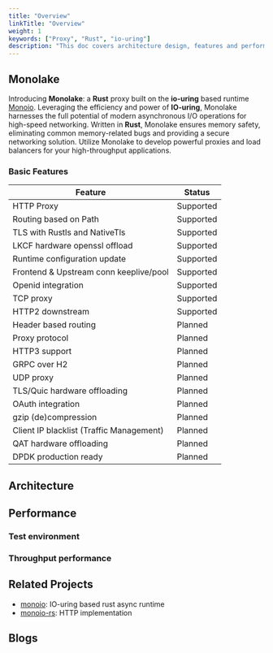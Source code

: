 ```yaml
---
title: "Overview"
linkTitle: "Overview"
weight: 1
keywords: ["Proxy", "Rust", "io-uring"]
description: "This doc covers architecture design, features and performance of Monolake."
---
```


## Monolake

Introducing **Monolake**: a **Rust** proxy built on the **io-uring** based runtime [Monoio](https://github.com/bytedance/monoio). Leveraging the efficiency and power of **IO-uring**, Monolake harnesses the full potential of modern asynchronous I/O operations for high-speed networking. Written in **Rust**, Monolake ensures memory safety, eliminating common memory-related bugs and providing a secure networking solution. Utilize Monolake to develop powerful proxies and load balancers for your high-throughput applications.

### Basic Features
| Feature                              | Status           |
|--------------------------------------|------------------|
| HTTP Proxy                            | Supported        |
| Routing based on Path                 | Supported        |
| TLS with Rustls and NativeTls         | Supported        |
| LKCF hardware openssl offload         | Supported        |
| Runtime configuration update          | Supported        |
| Frontend & Upstream conn keeplive/pool| Supported        |
| Openid integration                   | Supported        |
| TCP proxy                            | Supported        |
| HTTP2 downstream                      | Supported       |
| Header based routing                  | Planned          |
| Proxy protocol                       | Planned          |
| HTTP3 support                        | Planned          |
| GRPC over H2                          | Planned          |
| UDP proxy                             | Planned          |
| TLS/Quic          hardware offloading | Planned        |
| OAuth integration                     | Planned          |
| gzip (de)compression                  | Planned          |
| Client IP blacklist (Traffic Management) | Planned        |
| QAT hardware offloading               | Planned          |
| DPDK production ready                 | Planned          |

## Architecture 

## Performance

### Test environment

### Throughput performance

## Related Projects

- [monoio](https://github.com/bytedance/monoio): IO-uring based rust async runtime 
- [monoio-rs](https://github.com/monoio-rs): HTTP implementation

## Blogs